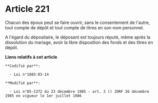 # Article 221

Chacun des époux peut se faire ouvrir, sans le consentement de l'autre, tout compte de dépôt et tout compte de titres en son
nom personnel.

A l'égard du dépositaire, le déposant est toujours réputé, même après la dissolution du mariage, avoir la libre disposition
des fonds et des titres en dépôt.

**Liens relatifs à cet article**

	**Codifié par**:

	  - Loi n°1803-03-14

	**Modifié par**:

	  - Loi n°85-1372 du 23 décembre 1985 - art. 3 () JORF 26 décembre 1985 en vigueur le 1er juillet 1986
